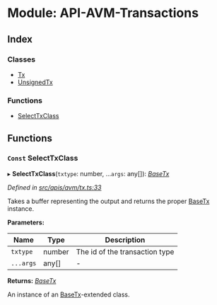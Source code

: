 # Module: API-AVM-Transactions

## Index

### Classes

- [Tx](../classes/api_avm_transactions.tx)
- [UnsignedTx](../classes/api_avm_transactions.unsignedtx)

### Functions

- [SelectTxClass](api_avm_transactions#const-selecttxclass)

## Functions

### `Const` SelectTxClass

▸ **SelectTxClass**(`txtype`: number, ...`args`: any[]): _[BaseTx](../classes/api_avm_basetx.basetx)_

_Defined in [src/apis/avm/tx.ts:33](https://github.com/chain4travel/caminojs/blob/3883166/src/apis/avm/tx.ts#L33)_

Takes a buffer representing the output and returns the proper [BaseTx](../classes/api_avm_basetx.basetx) instance.

**Parameters:**

| Name      | Type   | Description                    |
| --------- | ------ | ------------------------------ |
| `txtype`  | number | The id of the transaction type |
| `...args` | any[]  | -                              |

**Returns:** _[BaseTx](../classes/api_avm_basetx.basetx)_

An instance of an [BaseTx](../classes/api_avm_basetx.basetx)-extended class.
